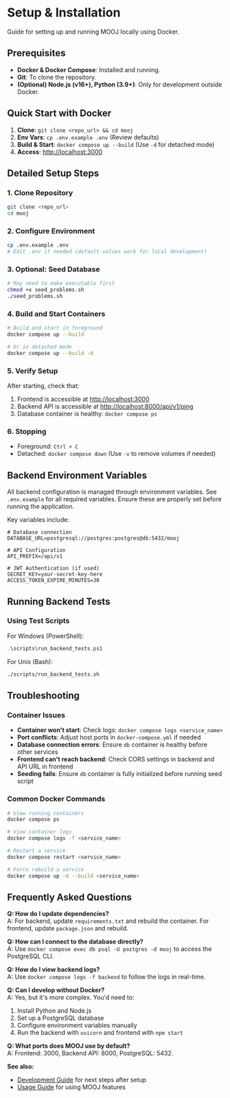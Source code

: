 # Setup & Installation

Guide for setting up and running MOOJ locally using Docker.

## Prerequisites

*   **Docker & Docker Compose**: Installed and running.
*   **Git**: To clone the repository.
*   **(Optional) Node.js (v16+), Python (3.9+)**: Only for development outside Docker.

## Quick Start with Docker

1.  **Clone**: `git clone <repo_url> && cd mooj`
2.  **Env Vars**: `cp .env.example .env` (Review defaults)
3.  **Build & Start**: `docker compose up --build` (Use `-d` for detached mode)
4.  **Access**: [http://localhost:3000](http://localhost:3000)

## Detailed Setup Steps

### 1. Clone Repository
```bash
git clone <repo_url>
cd mooj
```

### 2. Configure Environment
```bash
cp .env.example .env
# Edit .env if needed (default values work for local development)
```

### 3. Optional: Seed Database
```bash
# May need to make executable first
chmod +x seed_problems.sh
./seed_problems.sh
```

### 4. Build and Start Containers
```bash
# Build and start in foreground
docker compose up --build

# Or in detached mode
docker compose up --build -d
```

### 5. Verify Setup

After starting, check that:

1. Frontend is accessible at [http://localhost:3000](http://localhost:3000)
2. Backend API is accessible at [http://localhost:8000/api/v1/ping](http://localhost:8000/api/v1/ping)
3. Database container is healthy: `docker compose ps`

### 6. Stopping

*   Foreground: `Ctrl + C`
*   Detached: `docker compose down` (Use `-v` to remove volumes if needed)

## Backend Environment Variables

All backend configuration is managed through environment variables.
See `.env.example` for all required variables. Ensure these are properly set before running the application.

Key variables include:

```
# Database connection
DATABASE_URL=postgresql://postgres:postgres@db:5432/mooj

# API Configuration
API_PREFIX=/api/v1

# JWT Authentication (if used)
SECRET_KEY=your-secret-key-here
ACCESS_TOKEN_EXPIRE_MINUTES=30
```

## Running Backend Tests

### Using Test Scripts

For Windows (PowerShell):
```powershell
.\scripts\run_backend_tests.ps1
```

For Unix (Bash):
```bash
./scripts/run_backend_tests.sh
```

## Troubleshooting

### Container Issues

*   **Container won't start**: Check logs: `docker compose logs <service_name>`
*   **Port conflicts**: Adjust host ports in `docker-compose.yml` if needed
*   **Database connection errors**: Ensure `db` container is healthy before other services
*   **Frontend can't reach backend**: Check CORS settings in backend and API URL in frontend
*   **Seeding fails**: Ensure `db` container is fully initialized before running seed script

### Common Docker Commands

```bash
# View running containers
docker compose ps

# View container logs
docker compose logs -f <service_name>

# Restart a service
docker compose restart <service_name>

# Force rebuild a service
docker compose up -d --build <service_name>
```

## Frequently Asked Questions

**Q: How do I update dependencies?**  
A: For backend, update `requirements.txt` and rebuild the container. For frontend, update `package.json` and rebuild.

**Q: How can I connect to the database directly?**  
A: Use `docker compose exec db psql -U postgres -d mooj` to access the PostgreSQL CLI.

**Q: How do I view backend logs?**  
A: Use `docker compose logs -f backend` to follow the logs in real-time.

**Q: Can I develop without Docker?**  
A: Yes, but it's more complex. You'd need to:
1. Install Python and Node.js
2. Set up a PostgreSQL database
3. Configure environment variables manually
4. Run the backend with `uvicorn` and frontend with `npm start`

**Q: What ports does MOOJ use by default?**  
A: Frontend: 3000, Backend API: 8000, PostgreSQL: 5432.

**See also:**
- [Development Guide](./development.md) for next steps after setup
- [Usage Guide](./usage.md) for using MOOJ features 
